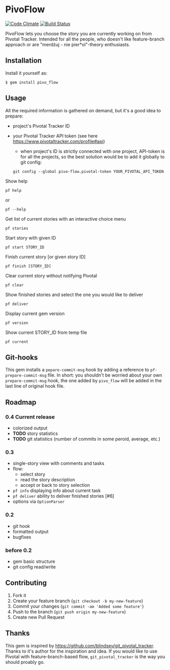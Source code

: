 # PivoFlow

[![Code Climate](https://codeclimate.com/github/lubieniebieski/pivo_flow.png)](https://codeclimate.com/github/lubieniebieski/pivo_flow)
[![Build Status](https://secure.travis-ci.org/lubieniebieski/pivo_flow.png?branch=master)](http://travis-ci.org/lubieniebieski/pivo_flow)

PivoFlow lets you choose the story you are currently working on from Pivotal Tracker. Intended for all the people, who doesn't like feature-branch approach or are "merdżuj - nie pier*ol"-theory enthusiasts.

## Installation

Install it yourself as:

    $ gem install pivo_flow

## Usage

All the required information is gathered on demand, but it's a good idea to prepare:

* project's Pivotal Tracker ID
* your Pivotal Tracker API token (see here https://www.pivotaltracker.com/profile#api)
  * when project's ID is strictly connected with one project, API-token is for all the projects, so the best solution would be to add it globally to git config:

  `git config --global pivo-flow.pivotal-token YOUR_PIVOTAL_API_TOKEN`

Show help

    pf help

or

    pf --help

Get list of current stories with an interactive choice menu

    pf stories

Start story with given ID

    pf start STORY_ID

Finish current story [or given story ID]

    pf finish [STORY_ID]

Clear current story without notifying Pivotal

    pf clear

Show finished stories and select the one you would like to deliver

    pf deliver

Display current gem version

    pf version

Show current STORY_ID from temp file

    pf current

## Git-hooks

This gem installs a `pepare-commit-msg` hook by adding a reference to `pf-prepare-commit-msg` file. In short: you shouldn't be worried about your own `prepare-commit-msg` hook, the one added by `pivo_flow` will be added in the last line of original hook file.

## Roadmap

### 0.4 Current release

* colorized output
* **TODO** story statistics
* **TODO** git statistics (number of commits in some peroid, average, etc.)

### 0.3

* single-story view with comments and tasks
* flow:
  * select story
  * read the story description
  * accept or back to story selection
* `pf info` displaying info about current task
* `pf deliver` ability to deliver finished stories [#6]
* options via `OptionParser`

### 0.2

* git hook
* formatted output
* bugfixes

### before 0.2

* gem basic structure
* git config read/write

## Contributing

1. Fork it
2. Create your feature branch (`git checkout -b my-new-feature`)
3. Commit your changes (`git commit -am 'Added some feature'`)
4. Push to the branch (`git push origin my-new-feature`)
5. Create new Pull Request

## Thanks

This gem is inspired by https://github.com/blindsey/git_pivotal_tracker. Thanks to it's author for the inspiration and idea. If you would like to use Pivotal with feature-branch-based flow, `git_pivotal_tracker` is the way you should proably go.
